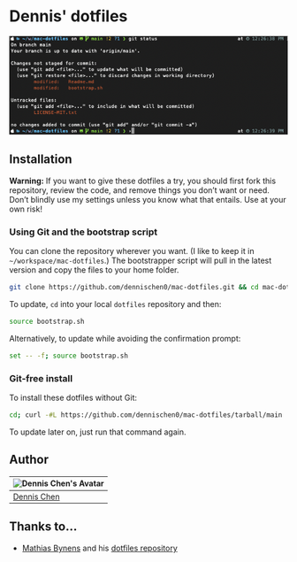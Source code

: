 # Dennis' dotfiles
![Screenshot of my shell prompt](docs/images/shell.png)

## Installation

**Warning:** If you want to give these dotfiles a try, you should first fork this repository, review the code, and remove things you don’t want or need. Don’t blindly use my settings unless you know what that entails. Use at your own risk!

### Using Git and the bootstrap script

You can clone the repository wherever you want. (I like to keep it in `~/workspace/mac-dotfiles`.) The bootstrapper script will pull in the latest version and copy the files to your home folder.

```bash
git clone https://github.com/dennischen0/mac-dotfiles.git && cd mac-dotfiles && source bootstrap.sh
```

To update, `cd` into your local `dotfiles` repository and then:

```bash
source bootstrap.sh
```

Alternatively, to update while avoiding the confirmation prompt:

```bash
set -- -f; source bootstrap.sh
```

### Git-free install

To install these dotfiles without Git:

```bash
cd; curl -#L https://github.com/dennischen0/mac-dotfiles/tarball/main | tar -xzv --strip-components 1 --exclude={README.md,LICENSE-MIT.txt} | ./bootstrap.sh
```

To update later on, just run that command again.

## Author

| ![Dennis Chen's Avatar](https://0.gravatar.com/avatar/b80f0f6f60482a0046509e30297f983b734f33dc35b888ecec07cf608ca445c8?size=70) |
|---|
| [Dennis Chen](https://dennischen.com/) |

## Thanks to…

* [Mathias Bynens](http://benalman.com/) and his [dotfiles repository](https://github.com/mathiasbynens/dotfiles)